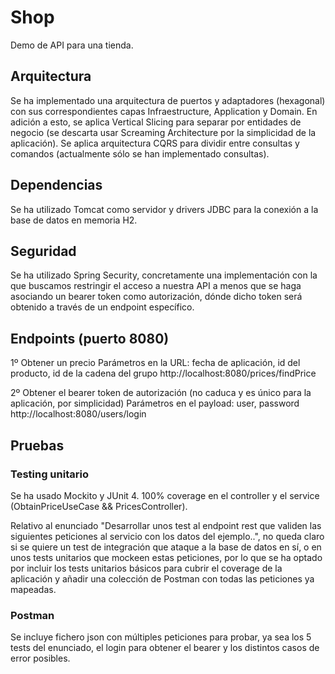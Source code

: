 # Shop
Demo de API para una tienda.

## Arquitectura
Se ha implementado una arquitectura de puertos y adaptadores (hexagonal) con sus correspondientes capas Infraestructure, Application y Domain.
En adición a esto, se aplica Vertical Slicing para separar por entidades de negocio (se descarta usar Screaming Architecture por la simplicidad de la aplicación).
Se aplica arquitectura CQRS para dividir entre consultas y comandos (actualmente sólo se han implementado consultas).

## Dependencias
Se ha utilizado Tomcat como servidor y drivers JDBC para la conexión a la base de datos en memoria H2.

## Seguridad
Se ha utilizado Spring Security, concretamente una implementación con la que buscamos restringir el acceso a nuestra API a menos que se haga asociando un bearer token como autorización, dónde dicho token será obtenido a través de un endpoint específico.

## Endpoints (puerto 8080)
1º Obtener un precio
	Parámetros en la URL: fecha de aplicación, id del producto, id de la cadena del grupo
http://localhost:8080/prices/findPrice

2º Obtener el bearer token de autorización (no caduca y es único para la aplicación, por simplicidad)
	Parámetros en el payload: user, password
http://localhost:8080/users/login

## Pruebas

### Testing unitario
Se ha usado Mockito y JUnit 4.
100% coverage en el controller y el service (ObtainPriceUseCase && PricesController).

Relativo al enunciado "Desarrollar unos test al endpoint rest que validen las siguientes peticiones al servicio con los datos del ejemplo..", no queda claro si se quiere un test de integración que ataque a la base de datos en sí, o en unos tests unitarios que mockeen estas peticiones, por lo que se ha optado por incluir los tests unitarios básicos para cubrir el coverage de la aplicación y añadir una colección de Postman con todas las peticiones ya mapeadas.

### Postman
Se incluye fichero json con múltiples peticiones para probar, ya sea los 5 tests del enunciado, el login para obtener el bearer y los distintos casos de error posibles.
